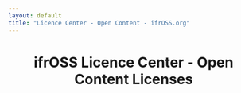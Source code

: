 ```yaml
---
layout: default
title: "Licence Center - Open Content - ifrOSS.org"
---
```


<!---

Neue licenses can be added using the following template:

| Licence name | [🇬🇧](link) | SPDX-Tag |

Emojis for the links can be copied from https://emojipedia.org

--->

<h1 style="text-align: center;">ifrOSS Licence Center - Open Content Licenses</h1>
